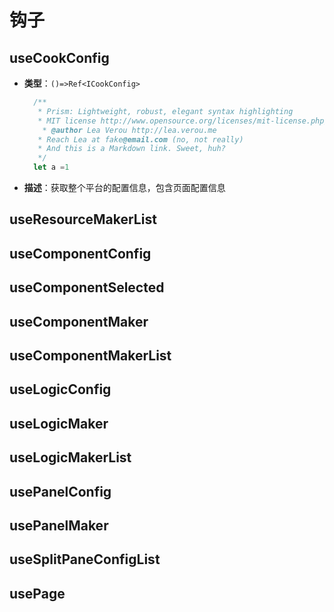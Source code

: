 # 钩子

## useCookConfig
- **类型**：`()=>Ref<ICookConfig>`
  ```js
    /**
     * Prism: Lightweight, robust, elegant syntax highlighting
     * MIT license http://www.opensource.org/licenses/mit-license.php/
      * @author Lea Verou http://lea.verou.me
     * Reach Lea at fake@email.com (no, not really)
     * And this is a Markdown link. Sweet, huh?
     */
    let a =1
  ```
- **描述**：获取整个平台的配置信息，包含页面配置信息

## useResourceMakerList
## useComponentConfig
## useComponentSelected
## useComponentMaker
## useComponentMakerList
## useLogicConfig
## useLogicMaker
## useLogicMakerList
## usePanelConfig
## usePanelMaker
## useSplitPaneConfigList
## usePage
